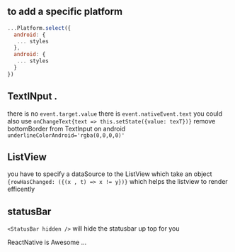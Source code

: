 ## to add a specific platform 

```javascript 
...Platform.select({
  android: {
   ... styles  
  },
  android: {
   ... styles  
  }
})
```


## TextINput . 

there is no `event.target.value` there is `event.nativeEvent.text` 
you could also use `onChangeText{text => this.setState({value: texT})}` 
remove bottomBorder from TextInput on android `underlineColorAndroid='rgba(0,0,0,0)'` 


## ListView 
you have to specify a dataSource to the ListView which take an object
`{rowHasChanged: ({(x , t) => x != y})}` which helps the listview to render efficently 

## statusBar
`<StatusBar hidden />` will hide the statusbar up top for you 

ReactNative is Awesome ...















